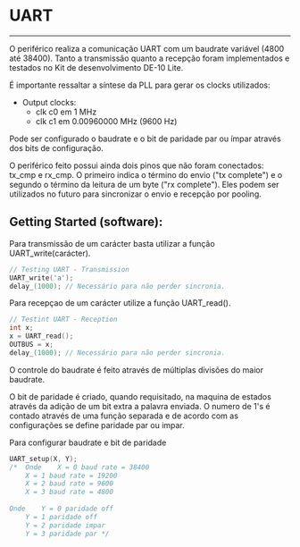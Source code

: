 # UART
---

O periférico realiza a comunicação UART com um baudrate variável (4800 até 38400). Tanto a transmissão quanto a recepção foram implementados e testados no Kit de desenvolvimento DE-10 Lite.

É importante ressaltar a síntese da PLL para gerar os clocks utilizados:

- Output clocks:
	- clk c0 em 1 MHz
	- clk c1 em 0.00960000 MHz (9600 Hz)

Pode ser configurado o baudrate e o bit de paridade par ou ímpar através dos bits de configuração.

O periférico feito possui ainda dois pinos que não foram conectados: tx_cmp e rx_cmp. O primeiro indica o término do envio ("tx complete") e o segundo o término da leitura de um byte ("rx complete"). Eles podem ser utilizados no futuro para sincronizar o envio e recepção por pooling.

## Getting Started (software):

Para transmissão de um carácter basta utilizar a função UART_write(carácter).

```C
// Testing UART - Transmission
UART_write('a');
delay_(1000); // Necessário para não perder sincronia.
```

Para recepçao de um carácter utilize a função UART_read().
```C
// Testint UART - Reception
int x;
x = UART_read();
OUTBUS = x;
delay_(1000); // Necessário para não perder sincronia.
```

O controle do baudrate é feito através de múltiplas divisões do maior baudrate.

O bit de paridade é criado, quando requisitado, na maquina de estados através da adição de um bit extra a palavra enviada. O numero de 1's é contado através de uma função separada e de acordo com as configurações se define paridade par ou impar.

Para configurar baudrate e bit de paridade
```C
UART_setup(X, Y);
/*  Onde	X = 0 baud rate = 38400
	X = 1 baud rate = 19200
	X = 2 baud rate = 9600
	X = 3 baud rate = 4800 
	
Onde	Y = 0 paridade off
	Y = 1 paridade off
	Y = 2 paridade impar
	Y = 3 paridade par */
```
